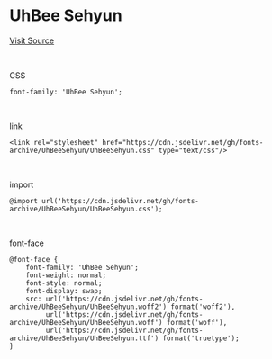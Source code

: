 # UhBee Sehyun

[Visit Source](http://uhbeefont.com/font/w/UhBeeSe_hyun.html)

&nbsp;

CSS

```
font-family: 'UhBee Sehyun';
```

&nbsp;

link

```
<link rel="stylesheet" href="https://cdn.jsdelivr.net/gh/fonts-archive/UhBeeSehyun/UhBeeSehyun.css" type="text/css"/>
```

&nbsp;

import

```
@import url('https://cdn.jsdelivr.net/gh/fonts-archive/UhBeeSehyun/UhBeeSehyun.css');
```

&nbsp;

font-face

```
@font-face {
    font-family: 'UhBee Sehyun';
    font-weight: normal;
    font-style: normal;
    font-display: swap;
    src: url('https://cdn.jsdelivr.net/gh/fonts-archive/UhBeeSehyun/UhBeeSehyun.woff2') format('woff2'),
         url('https://cdn.jsdelivr.net/gh/fonts-archive/UhBeeSehyun/UhBeeSehyun.woff') format('woff'),
         url('https://cdn.jsdelivr.net/gh/fonts-archive/UhBeeSehyun/UhBeeSehyun.ttf') format('truetype');
}
```
